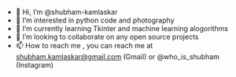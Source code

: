 - 👋 Hi, I’m @shubham-kamlaskar
- 👀 I’m interested in python code and photography
- 🌱 I’m currently learning Tkinter and machine learning alogorithms
- 💞️ I’m looking to collaborate on any open source projects
- 📫 How to reach me , you can reach me at shubham.kamlaskar@gmail.com (Gmail) or @who_is_shubham (Instagram)

<!---
shubham-kamlaskar/shubham-kamlaskar is a ✨ special ✨ repository because its `README.md` (this file) appears on your GitHub profile.
You can click the Preview link to take a look at your changes.
--->
